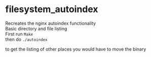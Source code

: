 # filesystem_autoindex

Recreates the nginx autoindex functionality  \
Basic directory and file listing \
First run `Make` \
then do `./autoindex`

to get the listing of other places you would have to move the binary
